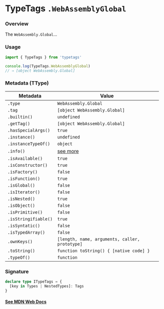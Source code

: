 # TypeTags `.WebAssemblyGlobal`

### Overview

The `WebAssembly.Global`...

### Usage

```js
import { TypeTags } from 'typetags'

console.log(TypeTags.WebAssemblyGlobal)
// → [object WebAssembly.Global]
```

### Metadata (TType)

| Metadata             | Value                                          |
| -------------------- | ---------------------------------------------- |
| `.type`              | `WebAssembly.Global`                           |
| `.tag`               | `[object WebAssembly.Global]`                  |
| `.builtin()`         | `undefined`                                    |
| `.getTag()`          | `[object WebAssembly.Global]`                  |
| `.hasSpecialArgs()`  | `true`                                         |
| `.instance()`        | `undefined`                                    |
| `.instanceTypeOf()`  | `object`                                       |
| `.info()`            | [see more]()                                   |
| `.isAvailable()`     | `true`                                         |
| `.isConstructor()`   | `true`                                         |
| `.isFactory()`       | `false`                                        |
| `.isFunction()`      | `true`                                         |
| `.isGlobal()`        | `false`                                        |
| `.isIterator()`      | `false`                                        |
| `.isNested()`        | `true`                                         |
| `.isObject()`        | `false`                                        |
| `.isPrimitive()`     | `false`                                        |
| `.isStringifiable()` | `true`                                         |
| `.isSyntatic()`      | `false`                                        |
| `.isTypedArray()`    | `false`                                        |
| `.ownKeys()`         | `[length, name, arguments, caller, prototype]` |
| `.toString()`        | `function toString() { [native code] }`        |
| `.typeOf()`          | `function`                                     |

### Signature

```ts
declare type ITypeTags = {
  [key in Types | NestedTypes]: Tags
}
```

#### [See MDN Web Docs](https://developer.mozilla.org/en-US/docs/Web/API/AbortController)
